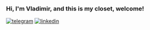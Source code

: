 ### Hi, I'm Vladimir, and this is my closet, welcome!

[![telegram](https://img.shields.io/badge/-@Val_Demar-313131?style=flat-square&labelColor=313131&logo=telegram&logoColor=white&color=313131)](https://t.me/Val_Demar)      [![linkedin](https://img.shields.io/badge/-@ath31st-313131?style=flat-square&labelColor=313131&logo=LinkedIn&logoColor=white&color=313131)](https://www.linkedin.com/in/ath31st/) </br>
<!--[![codewars](https://www.codewars.com/users/Val_Demar/badges/small)](https://www.codewars.com/users/Val_Demar)-->
